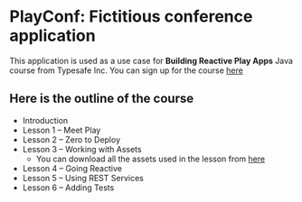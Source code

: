 PlayConf: Fictitious conference application
===========================================

This application is used as a use case for **Building Reactive Play Apps** Java course from Typesafe Inc. You can sign up for the course [here](https://typesafe.com/how/online-training)  

Here is the outline of the course
---------------------------------

- Introduction
- Lesson 1 – Meet Play
- Lesson 2 – Zero to Deploy
- Lesson 3 – Working with Assets
  - You can download all the assets used in the lesson from [here](https://github.com/typesafehub/playconf/tree/master/assets-used-in-course)
- Lesson 4 – Going Reactive
- Lesson 5 – Using REST Services
- Lesson 6 – Adding Tests


